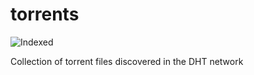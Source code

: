 torrents 
========
![Indexed](https://img.shields.io/badge/indexed-26578-blue)

Collection of torrent files discovered in the DHT network
